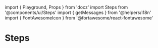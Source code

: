import { Playground, Props } from 'docz'
import Steps from '@components/ui/Steps'
import { getMessages } from '@helpers/i18n'
import { FontAwesomeIcon } from '@fortawesome/react-fontawesome'

# Steps

<Props of={Steps} />

<Playground>
  <IntlProvider
    locale='en'
    messages={getMessages['en']}>
      <Steps data={[
        {
          step: 1,
          variant: 'completed',
          description: 'Completed step'
        },
        {
          step: 2,
          variant: 'current',
          description: 'Current step'
        },
        {
          step: 3,
          variant: 'next',
          description: 'Next step'
        }
      ]} />
  </IntlProvider>
</Playground>
